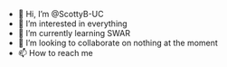 - 👋 Hi, I’m @ScottyB-UC
- 👀 I’m interested in everything
- 🌱 I’m currently learning SWAR
- 💞️ I’m looking to collaborate on nothing at the moment
- 📫 How to reach me 

<!---
ScottyB-UC/ScottyB-UC is a ✨ special ✨ repository because its `README.md` (this file) appears on your GitHub profile.
You can click the Preview link to take a look at your changes.
--->
